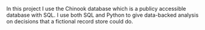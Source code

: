 In this project I use the Chinook database which is a publicy accessible database with SQL. 
I use both SQL and Python to give data-backed analysis on decisions that a fictional record store could do. 

